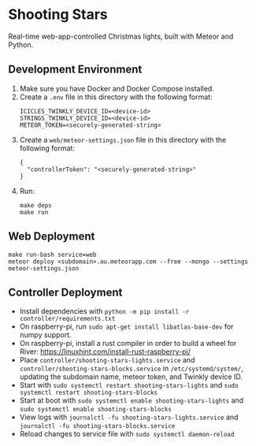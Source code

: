# Shooting Stars

Real-time web-app-controlled Christmas lights, built with Meteor and
Python.

## Development Environment

1. Make sure you have Docker and Docker Compose installed.
2. Create a `.env` file in this directory with the following format:
   ```
   ICICLES_TWINKLY_DEVICE_ID=<device-id>
   STRINGS_TWINKLY_DEVICE_ID=<device-id>
   METEOR_TOKEN=<securely-generated-string>
   ```
3. Create a `web/meteor-settings.json` file in this directory with the following format:
   ```
   {
     "controllerToken": "<securely-generated-string>"
   }
   ```
4. Run:
   ```
   make deps
   make run
   ```

## Web Deployment

```
make run-bash service=web
meteor deploy <subdomain>.au.meteorapp.com --free --mongo --settings meteor-settings.json
```

## Controller Deployment

* Install dependencies with `python -m pip install -r
  controller/requirements.txt`
* On raspberry-pi, run `sudo apt-get install libatlas-base-dev` for
  numpy support.
* On raspberry-pi, install a rust compiler in order to build a wheel
  for River: https://linuxhint.com/install-rust-raspberry-pi/
* Place `controller/shooting-stars-lights.service` and  `controller/shooting-stars-blocks.service` in `/etc/systemd/system/`,
  updating the subdomain name, meteor token, and Twinkly device ID.
* Start with `sudo systemctl restart shooting-stars-lights` and `sudo systemctl restart shooting-stars-blocks`
* Start at boot with `sudo systemctl enable shooting-stars-lights` and `sudo systemctl enable shooting-stars-blocks`
* View logs with `journalctl -fu shooting-stars-lights.service` and `journalctl -fu shooting-stars-blocks.service`
* Reload changes to service file with `sudo systemctl daemon-reload`
